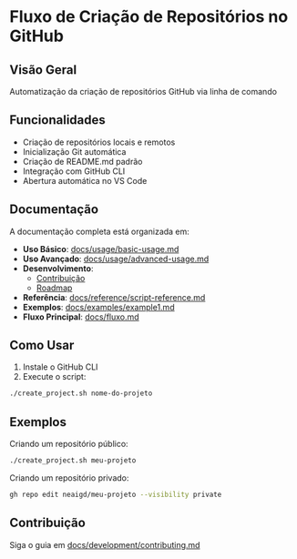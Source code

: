 # Fluxo de Criação de Repositórios no GitHub

## Visão Geral
Automatização da criação de repositórios GitHub via linha de comando

## Funcionalidades
- Criação de repositórios locais e remotos
- Inicialização Git automática
- Criação de README.md padrão
- Integração com GitHub CLI
- Abertura automática no VS Code

## Documentação
A documentação completa está organizada em:

- **Uso Básico**: [docs/usage/basic-usage.md](docs/usage/basic-usage.md)
- **Uso Avançado**: [docs/usage/advanced-usage.md](docs/usage/advanced-usage.md)
- **Desenvolvimento**:
  - [Contribuição](docs/development/contributing.md)
  - [Roadmap](docs/development/roadmap.md)
- **Referência**: [docs/reference/script-reference.md](docs/reference/script-reference.md)
- **Exemplos**: [docs/examples/example1.md](docs/examples/example1.md)
- **Fluxo Principal**: [docs/fluxo.md](docs/fluxo.md)

## Como Usar
1. Instale o GitHub CLI
2. Execute o script:
```bash
./create_project.sh nome-do-projeto
```

## Exemplos
Criando um repositório público:
```bash
./create_project.sh meu-projeto
```

Criando um repositório privado:
```bash
gh repo edit neaigd/meu-projeto --visibility private
```

## Contribuição
Siga o guia em [docs/development/contributing.md](docs/development/contributing.md)
